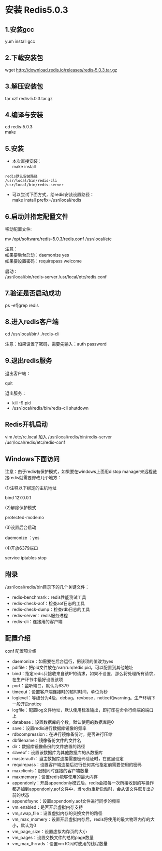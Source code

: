 # 安装 Redis5.0.3

## 1.安装gcc

yum install gcc

## 2.下载安装包

wget http://download.redis.io/releases/redis‐5.0.3.tar.gz  

## 3.解压安装包

tar xzf redis‐5.0.3.tar.gz

## 4.编译与安装

cd redis‐5.0.3  
make

## 5.安装

* 本次直接安装：  
make install 

~~~
redis默认安装路径  
/usr/local/bin/redis-cli  
/usr/local/bin/redis-server
~~~

* 可以尝试下面方式，给redis安装设置路径：  
make install prefix=/usr/local/redis

## 6.启动并指定配置文件

移动配置文件:
 
mv /opt/software/redis-5.0.3/redis.conf /usr/local/etc   

注意：  
如果要后台启动：daemonize yes  
如果要设置密码：requirepass welcome

启动：  
/usr/local/bin/redis-server /usr/local/etc/redis.conf

## 7.验证是否启动成功

ps -ef|grep redis

## 8.进入redis客户端

cd /usr/local/bin/
./redis-cli

注意：如果设置了密码，需要先输入：auth password

## 9.退出redis服务

退出客户端：

quit

退出服务：
* kill -9 pid
* /usr/local/redis/bin/redis-cli shutdown

## Redis开机启动

vim /etc/rc.local
加入
/usr/local/redis/bin/redis-server /usr/local/redis/etc/redis-conf

## Windows下面访问

注意：由于redis有保护模式，如果要在windows上面用distop manager来远程链接redis就需要修改几个地方：

(1)注释以下绑定的主机地址  

bind 127.0.0.1 

(2)解除保护模式

protected-mode:no

(3)设置后台启动

daemonize ：yes

(4)开放6379端口

service iptables stop

## 附录
/usr/local/redis/bin目录下的几个关键文件：  
* redis-benchmark：redis性能测试工具  
* redis-check-aof：检查aof日志的工具  
* redis-check-dump：检查rdb日志的工具  
* redis-server：redis服务进程  
* redis-cli：连接用的客户端  

## 配置介绍

conf 配置项介绍

* daemonize：如需要在后台运行，把该项的值改为yes
* pdifile：把pid文件放在/var/run/redis.pid，可以配置到其他地址
* bind：指定redis只接收来自该IP的请求，如果不设置，那么将处理所有请求，在生产环节中最好设置该项
* port：监听端口，默认为6379
* timeout：设置客户端连接时的超时时间，单位为秒
* loglevel：等级分为4级，debug，revbose，notice和warning。生产环境下一般开启notice
* logfile：配置log文件地址，默认使用标准输出，即打印在命令行终端的端口上
* database：设置数据库的个数，默认使用的数据库是0
* save：设置redis进行数据库镜像的频率
* rdbcompression：在进行镜像备份时，是否进行压缩
* dbfilename：镜像备份文件的文件名
* dir：数据库镜像备份的文件放置的路径
* slaveof：设置该数据库为其他数据库的从数据库
* masterauth：当主数据库连接需要密码验证时，在这里设定
* requirepass：设置客户端连接后进行任何其他指定前需要使用的密码
* maxclients：限制同时连接的客户端数量
* maxmemory：设置redis能够使用的最大内存
* appendonly：开启appendonly模式后，redis会把每一次所接收到的写操作都追加到appendonly.aof文件中，当redis重新启动时，会从该文件恢复出之前的状态
* appendfsync：设置appendonly.aof文件进行同步的频率
* vm_enabled：是否开启虚拟内存支持
* vm_swap_file：设置虚拟内存的交换文件的路径
* vm_max_momery：设置开启虚拟内存后，redis将使用的最大物理内存的大小，默认为0
* vm_page_size：设置虚拟内存页的大小
* vm_pages：设置交换文件的总的page数量
* vm_max_thrrads：设置vm IO同时使用的线程数量
